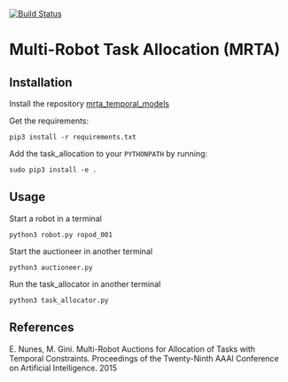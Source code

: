 [![Build Status](https://travis-ci.com/anenriquez/mrta_allocation.svg?token=QudZDF4JraaUN8o4yWNo&branch=master)](https://travis-ci.com/anenriquez/mrta_allocation)

# Multi-Robot Task Allocation (MRTA)

## Installation

Install the repository [mrta_temporal_models](https://github.com/anenriquez/mrta_temporal_models)


Get the requirements:
```
pip3 install -r requirements.txt
```

Add the task_allocation to your `PYTHONPATH` by running:

```
sudo pip3 install -e .
```

## Usage

Start a robot in a terminal
```
python3 robot.py ropod_001
```

Start the auctioneer in another terminal
```
python3 auctioneer.py
```
Run the task_allocator in another terminal
```
python3 task_allocator.py
```

## References

E. Nunes, M. Gini. Multi-Robot Auctions for Allocation of Tasks with Temporal Constraints. Proceedings of the Twenty-Ninth AAAI Conference on Artificial Intelligence. 2015
